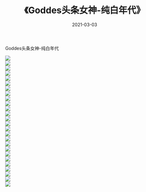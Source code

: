 ﻿---
layout: post
title:  《Goddes头条女神-纯白年代》
date:   2021-03-03
img: http://img.660000.xyz/Sharelink/网络美图/2021/Goddes头条女神-纯白年代/000.jpg
categories: [美女, 清纯, 唯美]
---

Goddes头条女神-纯白年代

  ![](http://img.660000.xyz/Sharelink/网络美图/2021/Goddes头条女神-纯白年代/001.jpg) <br> ![](http://img.660000.xyz/Sharelink/网络美图/2021/Goddes头条女神-纯白年代/002.jpg) <br> ![](http://img.660000.xyz/Sharelink/网络美图/2021/Goddes头条女神-纯白年代/003.jpg) <br> ![](http://img.660000.xyz/Sharelink/网络美图/2021/Goddes头条女神-纯白年代/004.jpg) <br> ![](http://img.660000.xyz/Sharelink/网络美图/2021/Goddes头条女神-纯白年代/005.jpg) <br> ![](http://img.660000.xyz/Sharelink/网络美图/2021/Goddes头条女神-纯白年代/006.jpg) <br> ![](http://img.660000.xyz/Sharelink/网络美图/2021/Goddes头条女神-纯白年代/007.jpg) <br> ![](http://img.660000.xyz/Sharelink/网络美图/2021/Goddes头条女神-纯白年代/008.jpg) <br> ![](http://img.660000.xyz/Sharelink/网络美图/2021/Goddes头条女神-纯白年代/009.jpg) <br> ![](http://img.660000.xyz/Sharelink/网络美图/2021/Goddes头条女神-纯白年代/010.jpg) <br> ![](http://img.660000.xyz/Sharelink/网络美图/2021/Goddes头条女神-纯白年代/011.jpg) <br> ![](http://img.660000.xyz/Sharelink/网络美图/2021/Goddes头条女神-纯白年代/012.jpg) <br> ![](http://img.660000.xyz/Sharelink/网络美图/2021/Goddes头条女神-纯白年代/013.jpg) <br> ![](http://img.660000.xyz/Sharelink/网络美图/2021/Goddes头条女神-纯白年代/014.jpg) <br> ![](http://img.660000.xyz/Sharelink/网络美图/2021/Goddes头条女神-纯白年代/015.jpg) <br> ![](http://img.660000.xyz/Sharelink/网络美图/2021/Goddes头条女神-纯白年代/016.jpg) <br> ![](http://img.660000.xyz/Sharelink/网络美图/2021/Goddes头条女神-纯白年代/017.jpg) <br> ![](http://img.660000.xyz/Sharelink/网络美图/2021/Goddes头条女神-纯白年代/018.jpg) <br> ![](http://img.660000.xyz/Sharelink/网络美图/2021/Goddes头条女神-纯白年代/019.jpg) <br> ![](http://img.660000.xyz/Sharelink/网络美图/2021/Goddes头条女神-纯白年代/020.jpg) <br> ![](http://img.660000.xyz/Sharelink/网络美图/2021/Goddes头条女神-纯白年代/021.jpg) <br> ![](http://img.660000.xyz/Sharelink/网络美图/2021/Goddes头条女神-纯白年代/022.jpg) <br> ![](http://img.660000.xyz/Sharelink/网络美图/2021/Goddes头条女神-纯白年代/023.jpg) <br> ![](http://img.660000.xyz/Sharelink/网络美图/2021/Goddes头条女神-纯白年代/024.jpg) <br> ![](http://img.660000.xyz/Sharelink/网络美图/2021/Goddes头条女神-纯白年代/025.jpg) <br> ![](http://img.660000.xyz/Sharelink/网络美图/2021/Goddes头条女神-纯白年代/026.jpg) <br>
